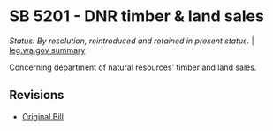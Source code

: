 # SB 5201 - DNR timber & land sales
*Status: By resolution, reintroduced and retained in present status.* | [leg.wa.gov summary](https://app.leg.wa.gov/billsummary?BillNumber=5201&Year=2021)

Concerning department of natural resources' timber and land sales.

## Revisions
* [Original Bill](1/)